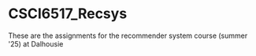 # CSCI6517_Recsys
These are the assignments for the recommender system course (summer '25) at Dalhousie
